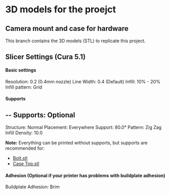 # 3D models for the proejct
## Camera mount and case for hardware
This branch contains the 3D models (STL) to replicate this project.

## Slicer Settings (Cura 5.1)
#### Basic settings
Resolution: 0.2 (0.4mm nozzle)
Line Width: 0.4 (Default)
Infill: 10% - 20%
Infill pattern: Grid

#### Supports
--
Supports: Optional
--
Structure: Normal
Placement: Everywhere
Support: 80.0°
Pattern: Zig Zag
Infill Density: 10.0

**Note:** Everything can be printed without supports, but supports are recommended for:
- [Bolt.stl]()
- [Case Top.stl]()

#### Adhesion (Optional if your printer has problems with buildplate adhesion)
Buildplate Adhesion: Brim
